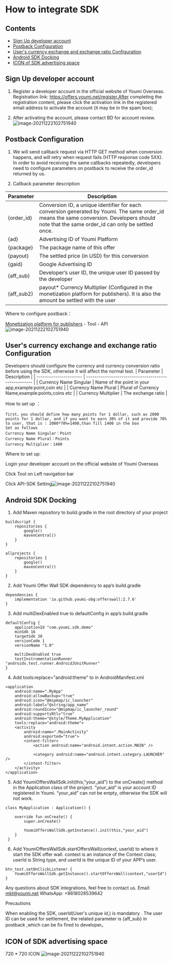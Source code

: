# How to integrate SDK

 ## Contents

- [Sign Up developer account](#Sign-Up-developer-account)
- [Postback Configuration](#Postback-Configuration)
- [User's currency exchange and exchange ratio Configuration](#users-currency-exchange-and-exchange-ratio-configuration)
- [Android SDK Docking](#Android-SDK-Docking)
- [ICON of SDK advertising space](#ICON-of-SDK-advertising-space)

## Sign Up developer account

1. Register a developer account in the official website of Youmi Overseas. Registration link: https://offers.youmi.net/register.After completing the registration content, please click the activation link in the registered email address to activate the account (it may be in the spam box);

2. After activating the account, please contact BD for account review.![image-20211222102751940](./images/Signup.png)

## Postback Configuration
1. We will send callback request via HTTP GET method when conversion happens, and will retry when request fails (HTTP response code 5XX). In order to avoid receiving the same callbacks repeatedly, developers need to configure parameters on postback to receive the order_id returned by us.

2. Callback parameter description

| Parameter  | Description                                                  |
| ---------- | ------------------------------------------------------------ |
| {order_id} | Conversion ID, a unique identifier for each conversion generated by Youmi. The same order_id means the same conversion. Developers should note that the same order_id can only be settled once. |
| {ad}       | Advertising ID of Youmi Platform                             |
| {package}  | The package name of this offer                               |
| {payout}   | The settled price (in USD) for this conversion               |
| {gaid}     | Google Advertising ID                                        |
| {aff_sub}  | Developer’s user ID, the unique user ID passed by the developer |
| {aff_sub2} | payout* Currency Multiplier (Configured in the monetization platform for publishers). It is also the amount be settled with the user |

Where to configure postback：

[Monetization platform for publishers](https://offers.youmi.net/channel)  - Tool - API![image-20211222102751940](./images/configPostback.png)

## User's currency exchange and exchange ratio Configuration
Developers should configure the currency and currency conversion ratio before using the SDK, otherwise it will affect the normal test.
| Parameter              | Description                                          |
| ---------------------- | ---------------------------------------------------- |
| Currency Name Singular | Name of the point in your app,example:point,coin etc |
| Currency Name Plural   | Plural of Currency Name,example:points,coins etc     |
| Currency Multiplier    | The exchange ratio                                   |

How to set up ：
```
first，you should define how many points for 1 dollar, such as 2000 points for 1 dollar, and if you want to earn 30% of it and provide 70% to user, that is : 2000*70%=1400,than fill 1400 in the box
Set as follows
Currency Name Singular：Point
Currency Name Plural：Points
Currency Multiplier：1400 
```

Where to set up:

Login your developer account on the official website of Youmi Overseas

Click Tool on Left navigation bar

Click API-SDK Setting![image-20211222102751940](./images/configCurrency.png)

## Android SDK Docking 
1. Add Maven repository to build.gradle in the root directory of your project
```
buildscript {
    repositories {
        google()
        mavenCentral()
    }
}

allprojects {
    repositories {
        google()
        mavenCentral()
    }
}
```

2. Add Youmi Offer Wall SDK dependency to app’s build.gradle
```
dependencies {
    implementation 'io.github.youmi-obg:offerswall:2.7.6'
}
```

3. Add multiDexEnabled true to defaultConfig in app’s build.gradle 
```
defaultConfig {
    applicationId "com.youmi.sdk.demo"
    minSdk 16
    targetSdk 30
    versionCode 1
    versionName "1.0"

    multiDexEnabled true
    testInstrumentationRunner "androidx.test.runner.AndroidJUnitRunner"
}
```

4. Add tools:replace="android:theme" to <application> in AndroidManifest.xml
```
<application
    android:name=".MyApp"
    android:allowBackup="true"
    android:icon="@mipmap/ic_launcher"
    android:label="@string/app_name"
    android:roundIcon="@mipmap/ic_launcher_round"
    android:supportsRtl="true"
    android:theme="@style/Theme.MyApplication"
    tools:replace="android:theme">
    <activity
        android:name=".MainActivity"
        android:exported="true">
        <intent-filter>
            <action android:name="android.intent.action.MAIN" />

            <category android:name="android.intent.category.LAUNCHER" />
        </intent-filter>
    </activity>
</application>
```

5. Add YoumiOffersWallSdk.init(this,"your_aid") to the onCreate() method in the Application class of the project. “your_aid” is your account ID registered in Youmi. “your_aid” can not be empty, otherwise the SDK will not work.

```
class MyApplication : Application() {

    override fun onCreate() {
        super.onCreate()

        YoumiOffersWallSdk.getInstance().init(this,"your_aid")
    }
 }
```

6. Add YoumiOffersWallSdk.startOffersWall(context, userId) to where it start the SDK offer wall. context is an instance of the Context class; userId is String type, and userId is the unique ID of your APP’s user.
```
btn_test.setOnClickListener {
    YoumiOffersWallSdk.getInstance().startOffersWall(context,"userId")
}
```

Any questions about SDK integrations, feel free to contact us.
Email: mkt@youmi.net
‪WhatsApp: +8618028539642

Precautions

When enabling the SDK,  userId(User's unique id,) is mandatory . The user ID can be used for settlement, the related parameter is {aff_sub} in postback ,which can be fix fired to developer。

## ICON of SDK advertising space
720 * 720 ICON
![image-20211222102751940](./images/app_icon.png)
